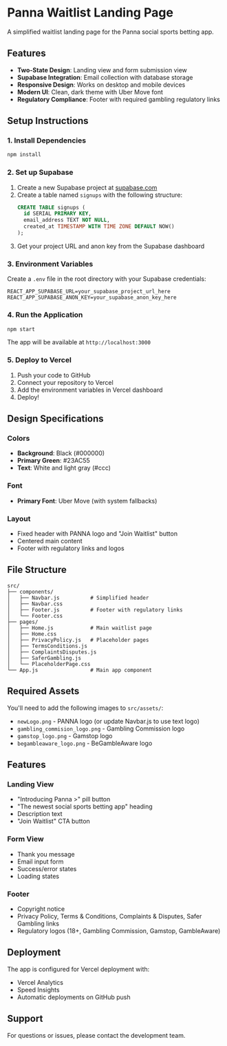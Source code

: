 # Panna Waitlist Landing Page

A simplified waitlist landing page for the Panna social sports betting app.

## Features

- **Two-State Design**: Landing view and form submission view
- **Supabase Integration**: Email collection with database storage
- **Responsive Design**: Works on desktop and mobile devices
- **Modern UI**: Clean, dark theme with Uber Move font
- **Regulatory Compliance**: Footer with required gambling regulatory links

## Setup Instructions

### 1. Install Dependencies

```bash
npm install
```

### 2. Set up Supabase

1. Create a new Supabase project at [supabase.com](https://supabase.com)
2. Create a table named `signups` with the following structure:
   ```sql
   CREATE TABLE signups (
     id SERIAL PRIMARY KEY,
     email_address TEXT NOT NULL,
     created_at TIMESTAMP WITH TIME ZONE DEFAULT NOW()
   );
   ```
3. Get your project URL and anon key from the Supabase dashboard

### 3. Environment Variables

Create a `.env` file in the root directory with your Supabase credentials:

```env
REACT_APP_SUPABASE_URL=your_supabase_project_url_here
REACT_APP_SUPABASE_ANON_KEY=your_supabase_anon_key_here
```

### 4. Run the Application

```bash
npm start
```

The app will be available at `http://localhost:3000`

### 5. Deploy to Vercel

1. Push your code to GitHub
2. Connect your repository to Vercel
3. Add the environment variables in Vercel dashboard
4. Deploy!

## Design Specifications

### Colors
- **Background**: Black (#000000)
- **Primary Green**: #23AC55
- **Text**: White and light gray (#ccc)

### Font
- **Primary Font**: Uber Move (with system fallbacks)

### Layout
- Fixed header with PANNA logo and "Join Waitlist" button
- Centered main content
- Footer with regulatory links and logos

## File Structure

```
src/
├── components/
│   ├── Navbar.js          # Simplified header
│   ├── Navbar.css
│   ├── Footer.js          # Footer with regulatory links
│   └── Footer.css
├── pages/
│   ├── Home.js            # Main waitlist page
│   ├── Home.css
│   ├── PrivacyPolicy.js   # Placeholder pages
│   ├── TermsConditions.js
│   ├── ComplaintsDisputes.js
│   ├── SaferGambling.js
│   └── PlaceholderPage.css
└── App.js                 # Main app component
```

## Required Assets

You'll need to add the following images to `src/assets/`:
- `newLogo.png` - PANNA logo (or update Navbar.js to use text logo)
- `gambling_commision_logo.png` - Gambling Commission logo
- `gamstop_logo.png` - Gamstop logo  
- `begambleaware_logo.png` - BeGambleAware logo

## Features

### Landing View
- "Introducing Panna >" pill button
- "The newest social sports betting app" heading
- Description text
- "Join Waitlist" CTA button

### Form View
- Thank you message
- Email input form
- Success/error states
- Loading states

### Footer
- Copyright notice
- Privacy Policy, Terms & Conditions, Complaints & Disputes, Safer Gambling links
- Regulatory logos (18+, Gambling Commission, Gamstop, GambleAware)

## Deployment

The app is configured for Vercel deployment with:
- Vercel Analytics
- Speed Insights
- Automatic deployments on GitHub push

## Support

For questions or issues, please contact the development team.
